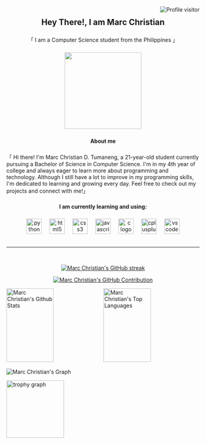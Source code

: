 <a href="https://komarev.com/ghpvc/?username=mirkorio">
  <img align="right" src="https://komarev.com/ghpvc/?username=mirkorio&label=Visitors&color=0e75b6&style=flat" alt="Profile visitor" />
</a>
<h2 align="center">Hey There!, I am Marc Christian</h2>

###

<p align="center">「 I am a Computer Science student from the Philippines 」</p>

###

<div align="center">
  <img height="200" src="https://user-images.githubusercontent.com/74038190/212284136-03988914-d899-44b4-b1d9-4eeccf656e44.gif"  />
</div>

###

<h4 align="center">About me</h4>

###

<p align="left">「 Hi there! I'm Marc Christian D. Tumaneng, a 21-year-old student currently pursuing a Bachelor of Science in Computer Science. I'm in my 4th year of college and always eager to learn more about programming and technology. Although I still have a lot to improve in my programming skills, I'm dedicated to learning and growing every day. Feel free to check out my projects and connect with me!」</p>

###

<h4 align="center">I am currently learning and using:</h4>

###

<div align="center">
  <img src="https://cdn.jsdelivr.net/gh/devicons/devicon/icons/python/python-original.svg" height="40" alt="python logo"  />
  <img width="12" />
  <img src="https://cdn.jsdelivr.net/gh/devicons/devicon/icons/html5/html5-original.svg" height="40" alt="html5 logo"  />
  <img width="12" />
  <img src="https://cdn.jsdelivr.net/gh/devicons/devicon/icons/css3/css3-original.svg" height="40" alt="css3 logo"  />
  <img width="12" />
  <img src="https://cdn.jsdelivr.net/gh/devicons/devicon/icons/javascript/javascript-original.svg" height="40" alt="javascript logo"  />
  <img width="12" />
  <img src="https://cdn.jsdelivr.net/gh/devicons/devicon/icons/c/c-original.svg" height="40" alt="c logo"  />
  <img width="12" />
  <img src="https://cdn.jsdelivr.net/gh/devicons/devicon/icons/cplusplus/cplusplus-original.svg" height="40" alt="cplusplus logo"  />
  <img width="12" />
  <img src="https://cdn.jsdelivr.net/gh/devicons/devicon/icons/vscode/vscode-original.svg" height="40" alt="vscode logo"  />
</div>



 <!-- 
## Top Open Source -
[![Project1](https://github-readme-stats.vercel.app/api/pin/?username=mirkorio&repo=project1&border_color=7F3FBF&bg_color=0D1117&title_color=C9D1D9&text_color=8B949E&icon_color=7F3FBF)](https://github.com/mirkorio/project1)
[![Project2](https://github-readme-stats.vercel.app/api/pin/?username=mirkorio&repo=project2&border_color=7F3FBF&bg_color=0D1117&title_color=C9D1D9&text_color=8B949E&icon_color=7F3FBF)](https://github.com/mirkorio/project2)
[![Project3](https://github-readme-stats.vercel.app/api/pin/?username=mirkorio&repo=project3&border_color=7F3FBF&bg_color=0D1117&title_color=C9D1D9&text_color=8B949E&icon_color=7F3FBF)](https://github.com/mirkorio/project3)
[![Project4](https://github-readme-stats.vercel.app/api/pin/?username=mirkorio&repo=project4&border_color=7F3FBF&bg_color=0D1117&title_color=C9D1D9&text_color=8B949E&icon_color=7F3FBF)](https://github.com/mirkorio/project4) 

<p align="left">
  <a href="https://github.com/mirkorio?tab=repositories" target="_blank"><img alt="All Repositories" title="All Repositories" src="https://img.shields.io/badge/-All%20Repos-2962FF?style=for-the-badge&logo=koding&logoColor=white"/></a>
</p>
 -->
<br/>
<hr/>
<br/>
<p align="center">
  <a href="https://github.com/mirkorio">
    <img src="https://github-readme-streak-stats.herokuapp.com/?user=mirkorio&theme=github-dark&border=24292E&background=24292E" alt="Marc Christian's GitHub streak"/>
  </a>
</p>

<p align="center">
  <a href="https://github.com/mirkorio">
    <img src="https://github-profile-summary-cards.vercel.app/api/cards/profile-details?username=mirkorio&theme=github_dark" alt="Marc Christian's GitHub Contribution"/>
  </a>
</p>

<a> 
    <a href="https://github.com/mirkorio"><img alt="Marc Christian's Github Stats" src="https://denvercoder1-github-readme-stats.vercel.app/api?username=mirkorio&show_icons=true&count_private=true&theme=github_dark&border_color=24292E&bg_color=24292E&title_color=FFFFFF&icon_color=79B8FF" height="192px" width="49.5%"/></a>
  <a href="https://github.com/mirkorio"><img alt="Marc Christian's Top Languages" src="https://denvercoder1-github-readme-stats.vercel.app/api/top-langs/?username=mirkorio&langs_count=8&layout=compact&theme=github_dark&border_color=24292E&bg_color=24292E&title_color=FFFFFF&icon_color=79B8FF" height="192px" width="49.5%"/></a>
  <br/>
</a>

![Marc Christian's Graph](https://github-readme-activity-graph.vercel.app/graph?username=mirkorio&custom_title=Marc%20Christian's%20GitHub%20Activity%20Graph&bg_color=24292E&color=79B8FF&line=79B8FF&point=79B8FF&area_color=FFFFFF&title_color=FFFFFF&area=true)

<img src="https://github-profile-trophy.vercel.app?username=mirkorio&theme=darkhub&column=-1&row=1&margin-w=8&margin-h=8&no-bg=false&no-frame=false&order=4" height="150" alt="trophy graph" />




